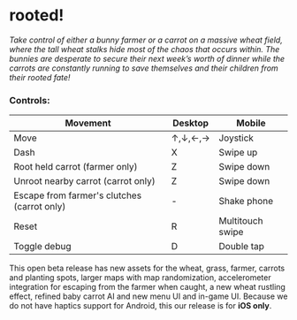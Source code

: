 # rooted!
*Take control of either a bunny farmer or a carrot on a massive wheat field, where the tall wheat stalks hide most of the chaos that occurs within. The bunnies are desperate to secure their next week’s worth of dinner while the carrots are constantly running to save themselves and their children from their rooted fate!* 

### Controls:
Movement | Desktop | Mobile
| ---- | ---- | ----
Move  | ↑,↓,←,→ | Joystick
Dash  | X | Swipe up
Root held carrot (farmer only) | Z | Swipe down
Unroot nearby carrot (carrot only) | Z | Swipe down
Escape from farmer's clutches (carrot only) | - | Shake phone
Reset | R | Multitouch swipe
Toggle debug | D | Double tap


This open beta release has new assets for the wheat, grass, farmer, carrots and planting spots, larger maps with map randomization, accelerometer integration for escaping from the farmer when caught, a new wheat rustling effect, refined baby carrot AI and new menu UI and in-game UI. Because we do not have haptics support for Android, this our release is for **iOS only**.
